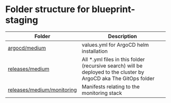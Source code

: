 # Folder structure for blueprint-staging

| Folder                                                   |Description|
|----------------------------------------------------------|------------|
| [argocd/medium](argocd/medium)                           | values.yml for ArgoCD helm installation |
| [releases/medium](releases/medium)                       | All *.yml files in this folder (recursive search) will be deployed to the cluster by ArgoCD aka The GitOps folder|
| [releases/medium/monitoring](releases/medium/monitoring) | Manifests relating to the monitoring stack |